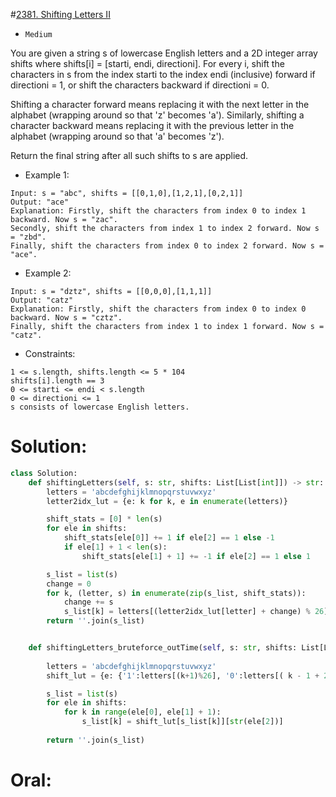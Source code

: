 #[2381. Shifting Letters II](https://leetcode.com/problems/shifting-letters-ii/description/) 
+ `Medium`

You are given a string s of lowercase English letters and a 2D integer array shifts where shifts[i] = [starti, endi, directioni]. For every i, shift the characters in s from the index starti to the index endi (inclusive) forward if directioni = 1, or shift the characters backward if directioni = 0.

Shifting a character forward means replacing it with the next letter in the alphabet (wrapping around so that 'z' becomes 'a'). Similarly, shifting a character backward means replacing it with the previous letter in the alphabet (wrapping around so that 'a' becomes 'z').

Return the final string after all such shifts to s are applied.



+ Example 1:

```
Input: s = "abc", shifts = [[0,1,0],[1,2,1],[0,2,1]]
Output: "ace"
Explanation: Firstly, shift the characters from index 0 to index 1 backward. Now s = "zac".
Secondly, shift the characters from index 1 to index 2 forward. Now s = "zbd".
Finally, shift the characters from index 0 to index 2 forward. Now s = "ace".
```

+ Example 2:

```
Input: s = "dztz", shifts = [[0,0,0],[1,1,1]]
Output: "catz"
Explanation: Firstly, shift the characters from index 0 to index 0 backward. Now s = "cztz".
Finally, shift the characters from index 1 to index 1 forward. Now s = "catz".
```


+ Constraints:

```
1 <= s.length, shifts.length <= 5 * 104
shifts[i].length == 3
0 <= starti <= endi < s.length
0 <= directioni <= 1
s consists of lowercase English letters.
```

# Solution:
```python {.line-numbers}
class Solution:
    def shiftingLetters(self, s: str, shifts: List[List[int]]) -> str:
        letters = 'abcdefghijklmnopqrstuvwxyz'
        letter2idx_lut = {e: k for k, e in enumerate(letters)}

        shift_stats = [0] * len(s)
        for ele in shifts:
            shift_stats[ele[0]] += 1 if ele[2] == 1 else -1
            if ele[1] + 1 < len(s):
                shift_stats[ele[1] + 1] += -1 if ele[2] == 1 else 1

        s_list = list(s)
        change = 0
        for k, (letter, s) in enumerate(zip(s_list, shift_stats)):
            change += s
            s_list[k] = letters[(letter2idx_lut[letter] + change) % 26]
        return ''.join(s_list)


    def shiftingLetters_bruteforce_outTime(self, s: str, shifts: List[List[int]]) -> str:
        
        letters = 'abcdefghijklmnopqrstuvwxyz'
        shift_lut = {e: {'1':letters[(k+1)%26], '0':letters[( k - 1 + 26) % 26]} for k, e in enumerate(letters)}

        s_list = list(s)
        for ele in shifts:
            for k in range(ele[0], ele[1] + 1):
                s_list[k] = shift_lut[s_list[k]][str(ele[2])]
        
        return ''.join(s_list)
```

# Oral:
